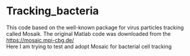 # Tracking_bacteria
This code based on the well-known package for virus particles tracking called Mosaik. 
The original Matlab code was downloaded from the https://mosaic.mpi-cbg.de/  
Here I am trying to test and adopt Mosaic for bacterial cell tracking
